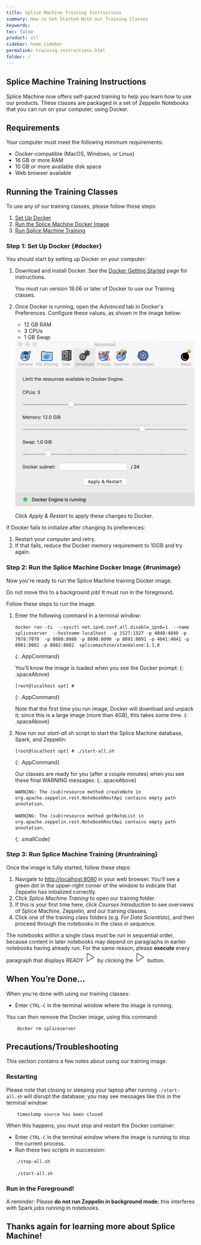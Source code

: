 ```yaml
---
title: Splice Machine Training Instructions
summary: How to Get Started With our Training Classes
keywords:
toc: false
product: all
sidebar: home_sidebar
permalink: training-instructions.html
folder: /
---
```

<section>
<div class="TopicContent" data-swiftype-index="true" markdown="1">

# Splice Machine Training Instructions
Splice Machine now offers self-paced training to help you learn how to use our products. These classes are packaged in a set of Zeppelin Notebooks that you can run on your computer, using Docker.

## Requirements
Your computer must meet the following minimum requirements:
* Docker-compatible (MacOS, Windows, or Linux)
* 16 GB or more RAM
* 10 GB or more available disk space
* Web browser available

## Running the Training Classes
To use any of our training classes, please follow these steps:

1. [Set Up Docker](#docker)
2. [Run the Splice Machine Docker Image](#runimage)
3. [Run Splice Machine Training](#runtraining)

### Step 1: Set Up Docker  {#docker}
You should start by setting up Docker on your computer:
1. Download and install Docker. See the <a href="https://www.docker.com/get-started" target="_blank">Docker Getting Started</a> page for instructions.
   <p class="noteNote">You must run version 18.06 or later of Docker to use our Training classes.</p>

2. Once Docker is running, open the *Advanced* tab in Docker's Preferences. Configure these values, as shown in the image below:
   * 12 GB RAM
   * 3 CPUs
   * 1 GB Swap

   <img class="zepfithalfwidth" src="zeppelin/images/dockerprefs.png">

   Click *Apply & Restart* to apply these changes to Docker.

If Docker fails to initialize after changing its preferences:
1. Restart your computer and retry.
2. If that fails, reduce the Docker memory requirement to 10GB and try again.

### Step 2: Run the Splice Machine Docker Image  {#runimage}
Now you're ready to run the Splice Machine training Docker image.
<p class="noteIcon">Do not move this to a background job! It must run in the foreground.</p>

Follow these steps to run the image:

1. Enter the following command in a terminal window:

    ```
    docker run -ti  --sysctl net.ipv6.conf.all.disable_ipv6=1  --name spliceserver  --hostname localhost  -p 1527:1527 -p 4040:4040 -p 7078:7078  -p 8080:8080 -p 8090:8090 -p 8091:8091 -p 4041:4041 -p 8081:8081 -p 8082:8082  splicemachine/standalone:1.1.8
    ```
    {: .AppCommand}

    You'll know the image is loaded when you see the Docker prompt:
    {: .spaceAbove}
    ```
    [root@localhost opt] #
    ```
    {: .AppCommand}

    Note that the first time you run image, Docker will download and unpack it; since this is a large image (more than 4GB), this takes some time.
    {: .spaceAbove}

2. Now run our *start-all.sh* script to start the Splice Machine database, Spark, and Zeppelin:

    ```
    [root@localhost opt] # ./start-all.sh
    ```
    {: .AppCommand}

   Our classes are ready for you (after a couple minutes) when you see these final WARNING messages:
   {: .spaceAbove}
    ```
    WARNING: The (sub)resource method createNote in org.apache.zeppelin.rest.NotebookRestApi contains empty path annotation.

	WARNING: The (sub)resource method getNoteList in org.apache.zeppelin.rest.NotebookRestApi contains empty path annotation.
    ```
    {: .smallCode}


### Step 3: Run Splice Machine Training  {#runtraining}

Once the image is fully started, follow these steps:

1. Navigate to [http://localhost:8090](http://localhost:8090) in your web browser. You'll see a green dot in the upper-right corner of the window to indicate that Zeppelin has initialized correctly.
2. Click *Splice Machine Training* to open our training folder.
3. If this is your first time here, click *Courses Introduction* to see overviews of Splice Machine, Zeppelin, and our training classes.
4. Click one of the training class folders (e.g. *For Data Scientists*), and then proceed through the notebooks in the class in sequence.

<p class="noteIcon">The notebooks within a single class must be run in sequential order, because content in later notebooks may depend on paragraphs in earlier notebooks having already run. For the same reason, please <strong>execute</strong> every paragraph that displays <em>READY</em> <img class="zepinline" src="zeppelin/images/zepPlayIcon.png" alt="Zeppelin Notebook Play button"> by clicking the <img class="zepinline" src="zeppelin/images/zepPlayIcon.png" alt="Zeppelin Notebook Play button"> button.</p>



## When You’re Done...
When you're done with using our training classes:
* Enter `CTRL-C` in the terminal window where the image is running.

You can then remove the Docker image, using this command:
```
    docker rm spliceserver
```

## Precautions/Troubleshooting
This section contains a few notes about using our training image.

### Restarting
Please note that closing or sleeping your laptop after running `./start-all.sh` will disrupt the database; you may see messages like this in the terminal window:
```
    timestamp source has been closed
```

When this happens, you must stop and restart the Docker container:
* Enter `CTRL-C` in the terminal window where the image is running to stop the current process.
* Run these two scripts in succession:
  ```
  ./stop-all.sh

  ./start-all.sh
  ```

### Run in the Foreground!
A reminder: Please __do not run Zeppelin in background mode__; this interferes with Spark jobs running in notebooks.


## Thanks again for learning more about Splice Machine!


</div>
</section>
